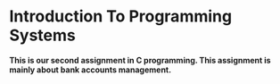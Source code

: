 # Introduction To Programming Systems

**This is our second assignment in C programming.
This assignment is mainly about bank accounts management.**
